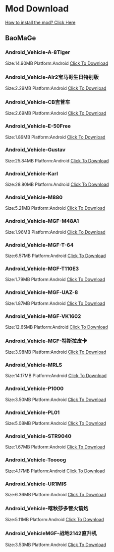 # Mod Download

[How to install the mod? Click Here](https://github.com/Doreamonsky/Panzer-War-Lit-Mod)
## BaoMaGe

### Android_Vehicle-A-8Tiger


Size:14.90MB
Platform:Android
[Click To Download](https://github.com/Doreamonsky/Panzer-War-Mod-Storage/blob/master/BaoMaGe/Android_Vehicle-A-8Tiger.modpack?raw=true)

### Android_Vehicle-Air2宝马哥生日特别版


Size:2.29MB
Platform:Android
[Click To Download](https://github.com/Doreamonsky/Panzer-War-Mod-Storage/blob/master/BaoMaGe/Android_Vehicle-Air2宝马哥生日特别版.modpack?raw=true)

### Android_Vehicle-CB吉普车


Size:2.69MB
Platform:Android
[Click To Download](https://github.com/Doreamonsky/Panzer-War-Mod-Storage/blob/master/BaoMaGe/Android_Vehicle-CB吉普车.modpack?raw=true)

### Android_Vehicle-E-50Free


Size:1.89MB
Platform:Android
[Click To Download](https://github.com/Doreamonsky/Panzer-War-Mod-Storage/blob/master/BaoMaGe/Android_Vehicle-E-50Free.modpack?raw=true)

### Android_Vehicle-Gustav


Size:25.84MB
Platform:Android
[Click To Download](https://github.com/Doreamonsky/Panzer-War-Mod-Storage/blob/master/BaoMaGe/Android_Vehicle-Gustav.modpack?raw=true)

### Android_Vehicle-Karl


Size:28.80MB
Platform:Android
[Click To Download](https://github.com/Doreamonsky/Panzer-War-Mod-Storage/blob/master/BaoMaGe/Android_Vehicle-Karl.modpack?raw=true)

### Android_Vehicle-M880


Size:5.21MB
Platform:Android
[Click To Download](https://github.com/Doreamonsky/Panzer-War-Mod-Storage/blob/master/BaoMaGe/Android_Vehicle-M880.modpack?raw=true)

### Android_Vehicle-MGF-M48A1


Size:1.96MB
Platform:Android
[Click To Download](https://github.com/Doreamonsky/Panzer-War-Mod-Storage/blob/master/BaoMaGe/Android_Vehicle-MGF-M48A1.modpack?raw=true)

### Android_Vehicle-MGF-T-64


Size:6.57MB
Platform:Android
[Click To Download](https://github.com/Doreamonsky/Panzer-War-Mod-Storage/blob/master/BaoMaGe/Android_Vehicle-MGF-T-64.modpack?raw=true)

### Android_Vehicle-MGF-T110E3


Size:1.79MB
Platform:Android
[Click To Download](https://github.com/Doreamonsky/Panzer-War-Mod-Storage/blob/master/BaoMaGe/Android_Vehicle-MGF-T110E3.modpack?raw=true)

### Android_Vehicle-MGF-UAZ-8


Size:1.87MB
Platform:Android
[Click To Download](https://github.com/Doreamonsky/Panzer-War-Mod-Storage/blob/master/BaoMaGe/Android_Vehicle-MGF-UAZ-8.modpack?raw=true)

### Android_Vehicle-MGF-VK1602


Size:12.65MB
Platform:Android
[Click To Download](https://github.com/Doreamonsky/Panzer-War-Mod-Storage/blob/master/BaoMaGe/Android_Vehicle-MGF-VK1602.modpack?raw=true)

### Android_Vehicle-MGF-特斯拉皮卡


Size:3.98MB
Platform:Android
[Click To Download](https://github.com/Doreamonsky/Panzer-War-Mod-Storage/blob/master/BaoMaGe/Android_Vehicle-MGF-特斯拉皮卡.modpack?raw=true)

### Android_Vehicle-MRLS


Size:14.17MB
Platform:Android
[Click To Download](https://github.com/Doreamonsky/Panzer-War-Mod-Storage/blob/master/BaoMaGe/Android_Vehicle-MRLS.modpack?raw=true)

### Android_Vehicle-P1000


Size:3.50MB
Platform:Android
[Click To Download](https://github.com/Doreamonsky/Panzer-War-Mod-Storage/blob/master/BaoMaGe/Android_Vehicle-P1000.modpack?raw=true)

### Android_Vehicle-PL01


Size:5.08MB
Platform:Android
[Click To Download](https://github.com/Doreamonsky/Panzer-War-Mod-Storage/blob/master/BaoMaGe/Android_Vehicle-PL01.modpack?raw=true)

### Android_Vehicle-STR9040


Size:1.67MB
Platform:Android
[Click To Download](https://github.com/Doreamonsky/Panzer-War-Mod-Storage/blob/master/BaoMaGe/Android_Vehicle-STR9040.modpack?raw=true)

### Android_Vehicle-Toooog


Size:4.17MB
Platform:Android
[Click To Download](https://github.com/Doreamonsky/Panzer-War-Mod-Storage/blob/master/BaoMaGe/Android_Vehicle-Toooog.modpack?raw=true)

### Android_Vehicle-UR1MIS


Size:6.36MB
Platform:Android
[Click To Download](https://github.com/Doreamonsky/Panzer-War-Mod-Storage/blob/master/BaoMaGe/Android_Vehicle-UR1MIS.modpack?raw=true)

### Android_Vehicle-喀秋莎多管火箭炮


Size:5.11MB
Platform:Android
[Click To Download](https://github.com/Doreamonsky/Panzer-War-Mod-Storage/blob/master/BaoMaGe/Android_Vehicle-喀秋莎多管火箭炮.modpack?raw=true)

### Android_VehicleMGF-战地2142直升机


Size:3.53MB
Platform:Android
[Click To Download](https://github.com/Doreamonsky/Panzer-War-Mod-Storage/blob/master/BaoMaGe/Android_VehicleMGF-战地2142直升机.modpack?raw=true)

